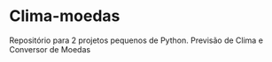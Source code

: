 # Clima-moedas
 Repositório para 2 projetos pequenos de Python. Previsão de Clima e Conversor de Moedas
